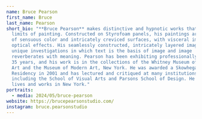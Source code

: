 ```yaml
---
name: Bruce Pearson
first_name: Bruce
last_name: Pearson
short_bio: "**Bruce Pearson** makes distinctive and hypnotic works that push the
  limits of painting. Constructed on Styrofoam panels, his paintings are fields
  of sensuous color and intricately creviced surfaces, with visceral impact and
  optical effects. His seamlessly constructed, intricately layered images are
  unique investigations in which text is the basis of image and image
  reverberates with meaning. Pearson has been exhibiting professionally for over
  35 years, and his work is in the collections of the Whitney Museum of American
  Art and the Museum of Modern Art, New York. He was awarded a Skowhegan
  Residency in 2001 and has lectured and critiqued at many institutions,
  including the School of Visual Arts and Parsons School of Design. He currently
  lives and works in New York."
portraits:
  - media: 2024/05/bruce-pearson
website: https://brucepearsonstudio.com/
instagram: bruce.pearsonstudio
---
```

